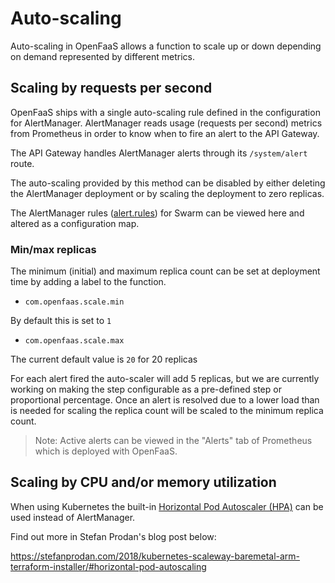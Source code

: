# Auto-scaling

Auto-scaling in OpenFaaS allows a function to scale up or down depending on demand represented by different metrics.

## Scaling by requests per second

OpenFaaS ships with a single auto-scaling rule defined in the configuration for AlertManager. AlertManager reads usage (requests per second) metrics from Prometheus in order to know when to fire an alert to the API Gateway.

The API Gateway handles AlertManager alerts through its `/system/alert` route.

The auto-scaling provided by this method can be disabled by either deleting the AlertManager deployment or by scaling the deployment to zero replicas.

The AlertManager rules ([alert.rules](https://github.com/openfaas/faas/blob/master/prometheus/alert.rules.yml)) for Swarm can be viewed here and altered as a configuration map.

### Min/max replicas

The minimum (initial) and maximum replica count can be set at deployment time by adding a label to the function.

* `com.openfaas.scale.min`

By default this is set to `1`

* `com.openfaas.scale.max`

The current default value is `20` for 20 replicas

For each alert fired the auto-scaler will add 5 replicas, but we are currently working on making the step configurable as a pre-defined step or proportional percentage. Once an alert is resolved due to a lower load than is needed for scaling the replica count will be scaled to the minimum replica count.

> Note: Active alerts can be viewed in the "Alerts" tab of Prometheus which is deployed with OpenFaaS.

## Scaling by CPU and/or memory utilization

When using Kubernetes the built-in [Horizontal Pod Autoscaler (HPA)](https://kubernetes.io/docs/tasks/run-application/horizontal-pod-autoscale/) can be used instead of AlertManager.

Find out more in Stefan Prodan's blog post below:

https://stefanprodan.com/2018/kubernetes-scaleway-baremetal-arm-terraform-installer/#horizontal-pod-autoscaling

